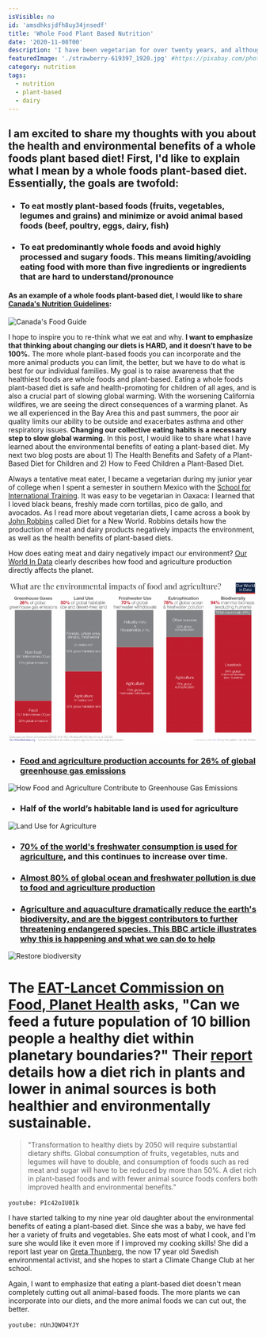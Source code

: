 ```yaml
---
isVisible: no
id: 'amsdhksjdfh8uy34jnsedf'
title: 'Whole Food Plant Based Nutrition'
date: '2020-11-08T00'
description: 'I have been vegetarian for over twenty years, and although I knew that a fully plant-based diet was best for the environment, I always thought it was nutritionally incomplete.  It always seemed too impossible to have a healthy and balanced diet without any animal products. I recently took a course in plant-based nutrition and now feel confident being plant-based for myself and my family, and recommending plant-based diets for children'
featuredImage: './strawberry-619397_1920.jpg' #https://pixabay.com/photos/strawberry-show-red-finger-hand-619397/
category: nutrition
tags:
  - nutrition
  - plant-based
  - dairy
---
```


## I am excited to share my thoughts with you about the health and environmental benefits of a whole foods plant based diet!  First, I'd like to explain what I mean by a whole foods plant-based diet.  Essentially, the goals are twofold:

* ### To eat mostly plant-based foods (fruits, vegetables, legumes and grains) and minimize or avoid animal based foods (beef, poultry, eggs, dairy, fish)
* ### To eat predominantly whole foods and avoid highly processed and sugary foods. This means limiting/avoiding eating food with more than five ingredients or ingredients that are hard to understand/pronounce

#### As an example of a whole foods plant-based diet, I would like to share [Canada's Nutrition Guidelines](https://food-guide.canada.ca/en/):

![Canada's Food Guide](https://food-guide.canada.ca/static/assets/visual_en.png)

I hope to inspire you to re-think what we eat and why. **I want to emphasize that thinking about changing our diets is HARD, and it doesn’t have to be 100%.** The more whole plant-based foods you can incorporate and the more animal products you can limit, the better, but we have to do what is best for our individual families. My goal is to raise awareness that the healthiest foods are whole foods and plant-based.  Eating a whole foods plant-based diet is safe and health-promoting for children of all ages, and is also a crucial part of slowing global warming. With the worsening California wildfires, we are seeing the direct consequences of a warming planet. As we all experienced in the Bay Area this and past summers, the poor air quality limits our ability to be outside and exacerbates asthma and other respiratory issues.  **Changing our collective eating habits is a necessary step to slow global warming.**  In this post, I would like to share what I have learned about the environmental benefits of eating a plant-based diet.  My next two blog posts are about 1) The Health Benefits and Safety of a Plant-Based Diet for Children and 2) How to Feed Children a Plant-Based Diet.

Always a tentative meat eater, I became a vegetarian during my junior year of college when I spent a semester in southern Mexico with the [School for International Training](https://www.sit.edu/).  It was easy to be vegetarian in Oaxaca: I learned that I loved black beans, freshly made corn tortillas, pico de gallo, and avocados.  As I read more about vegetarian diets, I came across a book by [John Robbins](https://www.johnrobbins.info/) called Diet for a New World.  Robbins details how the production of meat and dairy products negatively impacts the environment, as well as the health benefits of plant-based diets.  

How does eating meat and dairy negatively impact our environment? [Our World In Data](https://ourworldindata.org/environmental-impacts-of-food) clearly describes how food and agriculture production directly affects the planet.

![environmental impacts of food](./What-are-the-environmental-impacts-of-agriculture-800x518.png)

* ### [Food and agriculture production accounts for **26%** of global greenhouse gas emissions](https://ourworldindata.org/food-ghg-emissions)

![How Food and Agriculture Contribute to Greenhouse Gas Emissions](https://ourworldindata.org/uploads/2019/11/How-much-of-GHGs-come-from-food-544x550.png)

* ### Half of the world’s habitable land is used for agriculture

![Land Use for Agriculture](https://ourworldindata.org/uploads/2020/01/Global-land-use-graphic-800x506.png)

* ### [70% of the world's freshwater consumption is used for agriculture](https://ourworldindata.org/water-use-stress), and this continues to increase over time.

* ### [Almost 80% of global ocean and freshwater pollution is due to food and agriculture production](https://foodprint.org/issues/how-industrial-agriculture-affects-our-water/)

* ### [Agriculture and aquaculture dramatically reduce the earth's biodiversity, and are the biggest contributors to further threatening endangered species. This BBC article illustrates why this is happening and what we can do to help](https://www.bbc.com/news/science-environment-54357899)

![Restore biodiversity](https://ichef.bbci.co.uk/news/800/cpsprodpb/7007/production/_114697682_biodiversity_restore_plan_gra640-nc.png)

# The [EAT-Lancet Commission on Food, Planet Health](https://eatforum.org/eat-lancet-commission/) asks, "Can we feed a future population of 10 billion people a healthy diet within planetary boundaries?"  Their [report](https://eatforum.org/eat-lancet-commission/eat-lancet-commission-summary-report/) details how a diet rich in plants and lower in animal sources is both healthier and environmentally sustainable. 

> "Transformation to healthy diets by 2050 will require substantial dietary shifts. Global consumption of fruits, vegetables, nuts and legumes will have to double, and consumption of foods such as red meat and sugar will have to be reduced by more than 50%. A diet rich in plant-based foods and with fewer animal source foods confers both improved health and environmental benefits."

`youtube: PIc42oIU0Ik`

I have started talking to my nine year old daughter about the environmental benefits of eating a plant-based diet. Since she was a baby, we have fed her a variety of fruits and vegetables. She eats most of what I cook, and I'm sure she would like it even more if I improved my cooking skills!  She did a report last year on [Greta Thunberg](https://en.wikipedia.org/wiki/Greta_Thunberg), the now 17 year old Swedish environmental activist, and she hopes to start a Climate Change Club at her school.

Again, I want to emphasize that eating a plant-based diet doesn't mean completely cutting out all animal-based foods. The more plants we can incorporate into our diets, and the more animal foods we can cut out, the better. 

`youtube: nUnJQWO4YJY`
